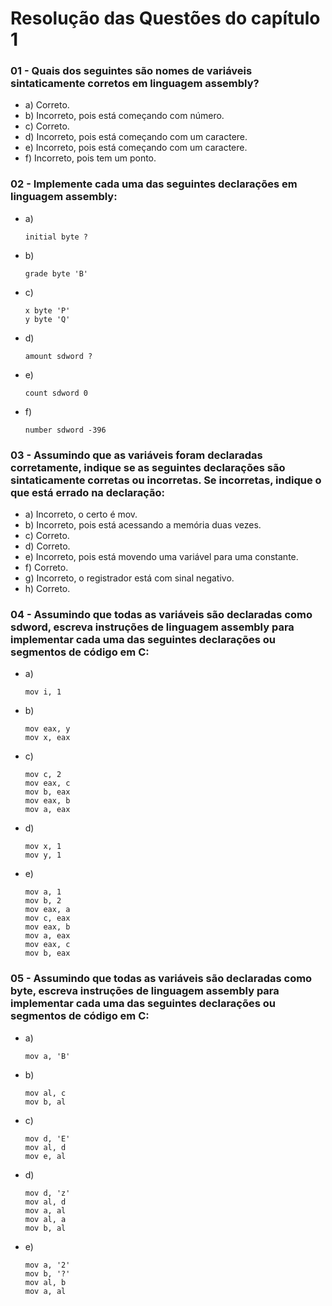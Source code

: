 # Resolução das Questões do capítulo 1

### 01 - Quais dos seguintes são nomes de variáveis sintaticamente corretos em linguagem assembly?

- a) Correto.
- b) Incorreto, pois está começando com número.
- c) Correto.
- d) Incorreto, pois está começando com um caractere.
- e) Incorreto, pois está começando com um caractere.
- f) Incorreto, pois tem um ponto.

### 02 - Implemente cada uma das seguintes declarações em linguagem assembly:

- a) 
     ```assembly
     initial byte ?
     ```
- b) 
     ```assembly
     grade byte 'B'
     ```
- c)
     ```assembly
     x byte 'P'
     y byte 'Q'
     ```
- d) 
     ```assembly
     amount sdword ?
     ```
- e) 
     ```assembly
     count sdword 0
     ```
- f) 
     ```assembly
     number sdword -396
     ```

### 03 - Assumindo que as variáveis foram declaradas corretamente, indique se as seguintes declarações são sintaticamente corretas ou incorretas. Se incorretas, indique o que está errado na declaração:

- a) Incorreto, o certo é mov.
- b) Incorreto, pois está acessando a memória duas vezes.
- c) Correto.
- d) Correto.
- e) Incorreto, pois está movendo uma variável para uma constante.
- f) Correto.
- g) Incorreto, o registrador está com sinal negativo.
- h) Correto.

### 04 - Assumindo que todas as variáveis são declaradas como sdword, escreva instruções de linguagem assembly para implementar cada uma das seguintes declarações ou segmentos de código em C:

- a) 
     ```assembly
     mov i, 1
     ```
- b) 
     ```assembly
     mov eax, y
     mov x, eax
     ```
- c) 
     ```assembly
     mov c, 2
     mov eax, c
     mov b, eax
     mov eax, b
     mov a, eax
     ```
- d) 
     ```assembly
     mov x, 1
     mov y, 1
     ```
- e) 
     ```assembly
     mov a, 1
     mov b, 2
     mov eax, a
     mov c, eax
     mov eax, b
     mov a, eax
     mov eax, c
     mov b, eax
     ```
    
### 05 - Assumindo que todas as variáveis são declaradas como byte, escreva instruções de linguagem assembly para implementar cada uma das seguintes declarações ou segmentos de código em C:

- a) 
     ```assembly
     mov a, 'B'
     ```
- b) 
     ```assembly
     mov al, c
     mov b, al
     ``` 
- c) 
     ```assembly
     mov d, 'E'
     mov al, d
     mov e, al
     ```
- d) 
     ```assembly
     mov d, 'z'
     mov al, d
     mov a, al
     mov al, a
     mov b, al
     ```
    
- e) 
     ```assembly
     mov a, '2'
     mov b, '?'
     mov al, b
     mov a, al
     ```
     
